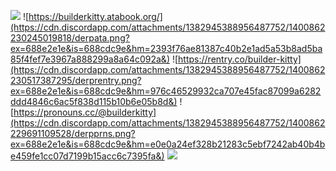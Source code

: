 ![](https://cdn.discordapp.com/attachments/1382945388956487752/1400862228605042688/derpydiv.png?ex=688e2e1e&is=688cdc9e&hm=9c0e6b6d42daee5548ac6579d824c947c6d8b89f6886f7b57cfcb157a722a6c1&)
![https://builderkitty.atabook.org/](https://cdn.discordapp.com/attachments/1382945388956487752/1400862230245019818/derpata.png?ex=688e2e1e&is=688cdc9e&hm=2393f76ae81387c40b2e1ad5a53b8ad5ba85f4fef7e3967a888299a8a64c092a&)
![https://rentry.co/builder-kitty](https://cdn.discordapp.com/attachments/1382945388956487752/1400862230517387295/derprentry.png?ex=688e2e1e&is=688cdc9e&hm=976c46529932ca707e45fac87099a6282ddd4846c6ac5f838d115b10b6e05b8d&)
![https://pronouns.cc/@builderkitty](https://cdn.discordapp.com/attachments/1382945388956487752/1400862229691109528/derpprns.png?ex=688e2e1e&is=688cdc9e&hm=e0e0a24ef328b21283c5ebf7242ab40b4be459fe1cc07d7199b15acc6c7395fa&)
![](https://cdn.discordapp.com/attachments/1382945388956487752/1400862228277760152/derpybottomdiv.png?ex=688e2e1d&is=688cdc9d&hm=e4f26d8fdc2d104b876acb1f44a9af36d3da5f9670f28794f35757a1bdf06f33&)



<!--
**eternalkait/eternalkait** is a ✨ _special_ ✨ repository because its `README.md` (this file) appears on your GitHub profile.

Here are some ideas to get you started:

- 🔭 I’m currently working on ...
- 🌱 I’m currently learning ...
- 👯 I’m looking to collaborate on ...
- 🤔 I’m looking for help with ...
- 💬 Ask me about ...
- 📫 How to reach me: ...
- 😄 Pronouns: ...
- ⚡ Fun fact: ...
-->
